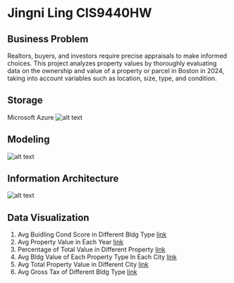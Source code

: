 # Jingni Ling CIS9440HW

## Business Problem 
Realtors, buyers, and investors require precise appraisals to make informed choices. This project analyzes property values by thoroughly evaluating data on the ownership and value of a property or parcel in Boston in 2024, taking into account variables such as location, size, type, and condition.

## Storage
Microsoft Azure
![alt text](https://github.com/JingniLing/HW-1-and-2/blob/main/Pictures/microsoftazure.png)

## Modeling
![alt text](https://github.com/JingniLing/HW-1-and-2/blob/main/Pictures/DbSchema_Modeling.png)

## Information Architecture
![alt text](https://github.com/JingniLing/HW-1-and-2/blob/main/Pictures/Information%20Art..jpg)

## Data Visualization
1. Avg Buidling Cond Score in Different Bldg Type [link](https://public.tableau.com/app/profile/jingni.ling/viz/Property_Assessment1/AvgScore?publish=yes)
2. Avg Property Value in Each Year [link](https://public.tableau.com/app/profile/jingni.ling/viz/Property_Assessment2/AvgP_Value?publish=yes)
3. Percentage of Total Value in Different Property [link](https://public.tableau.com/app/profile/jingni.ling/viz/Property_Assessment3/Percentage?publish=yes)
4. Avg Bldg Value of Each Property Type In Each City [link](https://public.tableau.com/app/profile/jingni.ling/viz/Property_Assessment4/LU?publish=yes)
5. Avg Total Property Value in Different City [link](https://public.tableau.com/app/profile/jingni.ling/viz/Property_Assessment5/AvgP_City?publish=yes)
6. Avg Gross Tax of Different Bldg Type [link](https://public.tableau.com/app/profile/jingni.ling/viz/Property_Assessment6/AvgTax?publish=yes)
